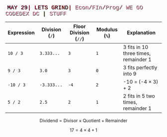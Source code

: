 <span style="color: transparent; background: radial-gradient(circle, #ff7043, #e91e63 ); -webkit-background-clip: text; font-family: 'Courier'; font-size: 1.3em; padding: 6px; text-shadow: 1px 1px 1px #000;">MAY 29| LETS GRIND| <span style="color:#f8bbd0;"> Econ/FIn/Prog/ WE GO CODEDEX DC <span style="color:#1b5e20"> | </span> STUFF </span> 


| Expression | Division (`/`) | Floor Division (`//`) | Modulus (`%`) | Explanation                           |
| ---------- | -------------- | --------------------- | ------------- | ------------------------------------- |
| `10 / 3`   | `3.333...`     | `3`                   | `1`           | 3 fits in 10 three times, remainder 1 |
| `9 / 3`    | `3.0`          | `3`                   | `0`           | 3 fits perfectly into 9               |
| `-10 / 3`  | `-3.333...`    | `-4`                  | `2`           | -10 = (-4 × 3) + 2                    |
| `5 / 2`    | `2.5`          | `2`                   | `1`           | 2 fits in 5 two times, remainder 1    |

$$
\text{Dividend} = \text{Divisor} \times \text{Quotient} + \text{Remainder}
$$

$$
17 = 4 \times 4 + 1
$$
